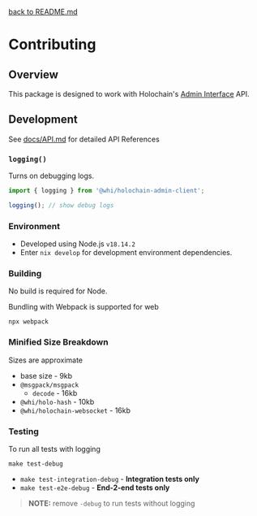 [back to README.md](README.md)

# Contributing

## Overview
This package is designed to work with Holochain's [Admin
Interface](https://github.com/holochain/holochain/blob/HEAD/crates/holochain_conductor_api/src/admin_interface.rs)
API.


## Development

See [docs/API.md](docs/API.md) for detailed API References

### `logging()`
Turns on debugging logs.

```javascript
import { logging } from '@whi/holochain-admin-client';

logging(); // show debug logs
```

### Environment

- Developed using Node.js `v18.14.2`
- Enter `nix develop` for development environment dependencies.

### Building
No build is required for Node.

Bundling with Webpack is supported for web
```
npx webpack
```

### Minified Size Breakdown
Sizes are approximate

- base size - 9kb
- `@msgpack/msgpack`
  - `decode` - 16kb
- `@whi/holo-hash` - 10kb
- `@whi/holochain-websocket` - 16kb

### Testing

To run all tests with logging
```
make test-debug
```

- `make test-integration-debug` - **Integration tests only**
- `make test-e2e-debug` - **End-2-end tests only**

> **NOTE:** remove `-debug` to run tests without logging
